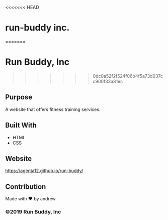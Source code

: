 <<<<<<< HEAD
# run-buddy inc.
=======
# Run Buddy, Inc
>>>>>>> 0dc0a52f2f524f06b4f5a73d037cc900f33a81ec

## Purpose
A website that offers fitness training services. 

## Built With
* HTML
* CSS

## Website
https://agenta12.github.io/run-buddy/

## Contribution
Made with ❤️ by andrew

### ©️2019 Run Buddy, Inc 
